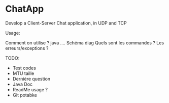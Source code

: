# ChatApp
Develop a Client-Server Chat application, in UDP and TCP



Usage:

Comment on utilise ? java ....
Schéma diag
Quels sont les commandes ?
Les erreurs/exceptions ?


TODO:

- Test codes
- MTU taille
- Dernière question
- Java Doc
- ReadMe usage ?
- Git potabke
